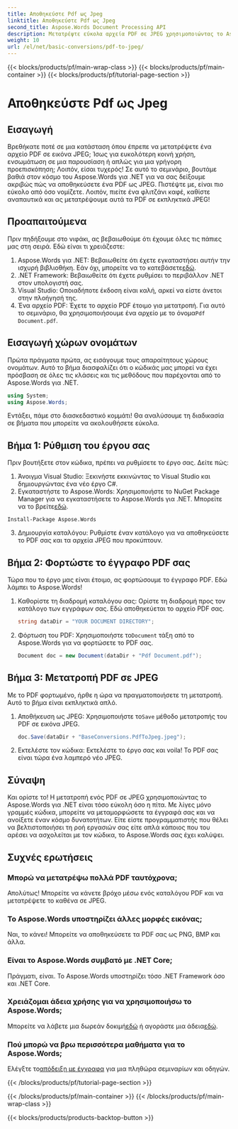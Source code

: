 ```yaml
---
title: Αποθηκεύστε Pdf ως Jpeg
linktitle: Αποθηκεύστε Pdf ως Jpeg
second_title: Aspose.Words Document Processing API
description: Μετατρέψτε εύκολα αρχεία PDF σε JPEG χρησιμοποιώντας το Aspose.Words για .NET. Ακολουθήστε τον λεπτομερή οδηγό μας με παραδείγματα και συχνές ερωτήσεις. Ιδανικό για προγραμματιστές και λάτρεις.
weight: 10
url: /el/net/basic-conversions/pdf-to-jpeg/
---
```


{{< blocks/products/pf/main-wrap-class >}}
{{< blocks/products/pf/main-container >}}
{{< blocks/products/pf/tutorial-page-section >}}

# Αποθηκεύστε Pdf ως Jpeg

## Εισαγωγή

Βρεθήκατε ποτέ σε μια κατάσταση όπου έπρεπε να μετατρέψετε ένα αρχείο PDF σε εικόνα JPEG; Ίσως για ευκολότερη κοινή χρήση, ενσωμάτωση σε μια παρουσίαση ή απλώς για μια γρήγορη προεπισκόπηση; Λοιπόν, είσαι τυχερός! Σε αυτό το σεμινάριο, βουτάμε βαθιά στον κόσμο του Aspose.Words για .NET για να σας δείξουμε ακριβώς πώς να αποθηκεύσετε ένα PDF ως JPEG. Πιστέψτε με, είναι πιο εύκολο από όσο νομίζετε. Λοιπόν, πιείτε ένα φλιτζάνι καφέ, καθίστε αναπαυτικά και ας μετατρέψουμε αυτά τα PDF σε εκπληκτικά JPEG!

## Προαπαιτούμενα

Πριν πηδήξουμε στο νιφάκι, ας βεβαιωθούμε ότι έχουμε όλες τις πάπιες μας στη σειρά. Εδώ είναι τι χρειάζεστε:

1. Aspose.Words για .NET: Βεβαιωθείτε ότι έχετε εγκαταστήσει αυτήν την ισχυρή βιβλιοθήκη. Εάν όχι, μπορείτε να το κατεβάσετε[εδώ](https://releases.aspose.com/words/net/).
2. .NET Framework: Βεβαιωθείτε ότι έχετε ρυθμίσει το περιβάλλον .NET στον υπολογιστή σας.
3. Visual Studio: Οποιαδήποτε έκδοση είναι καλή, αρκεί να είστε άνετοι στην πλοήγησή της.
4.  Ένα αρχείο PDF: Έχετε το αρχείο PDF έτοιμο για μετατροπή. Για αυτό το σεμινάριο, θα χρησιμοποιήσουμε ένα αρχείο με το όνομα`Pdf Document.pdf`.

## Εισαγωγή χώρων ονομάτων

Πρώτα πράγματα πρώτα, ας εισάγουμε τους απαραίτητους χώρους ονομάτων. Αυτό το βήμα διασφαλίζει ότι ο κώδικάς μας μπορεί να έχει πρόσβαση σε όλες τις κλάσεις και τις μεθόδους που παρέχονται από το Aspose.Words για .NET.

```csharp
using System;
using Aspose.Words;
```

Εντάξει, πάμε στο διασκεδαστικό κομμάτι! Θα αναλύσουμε τη διαδικασία σε βήματα που μπορείτε να ακολουθήσετε εύκολα.

## Βήμα 1: Ρύθμιση του έργου σας

Πριν βουτήξετε στον κώδικα, πρέπει να ρυθμίσετε το έργο σας. Δείτε πώς:

1. Άνοιγμα Visual Studio: Ξεκινήστε εκκινώντας το Visual Studio και δημιουργώντας ένα νέο έργο C#.
2.  Εγκαταστήστε το Aspose.Words: Χρησιμοποιήστε το NuGet Package Manager για να εγκαταστήσετε το Aspose.Words για .NET. Μπορείτε να το βρείτε[εδώ](https://releases.aspose.com/words/net/).

```shell
Install-Package Aspose.Words
```

3. Δημιουργία καταλόγου: Ρυθμίστε έναν κατάλογο για να αποθηκεύσετε το PDF σας και τα αρχεία JPEG που προκύπτουν.

## Βήμα 2: Φορτώστε το έγγραφο PDF σας

Τώρα που το έργο μας είναι έτοιμο, ας φορτώσουμε το έγγραφο PDF. Εδώ λάμπει το Aspose.Words!

1. Καθορίστε τη διαδρομή καταλόγου σας: Ορίστε τη διαδρομή προς τον κατάλογο των εγγράφων σας. Εδώ αποθηκεύεται το αρχείο PDF σας.

    ```csharp
    string dataDir = "YOUR DOCUMENT DIRECTORY";
    ```

2.  Φόρτωση του PDF: Χρησιμοποιήστε το`Document` τάξη από το Aspose.Words για να φορτώσετε το PDF σας.

    ```csharp
    Document doc = new Document(dataDir + "Pdf Document.pdf");
    ```

## Βήμα 3: Μετατροπή PDF σε JPEG

Με το PDF φορτωμένο, ήρθε η ώρα να πραγματοποιήσετε τη μετατροπή. Αυτό το βήμα είναι εκπληκτικά απλό.

1.  Αποθήκευση ως JPEG: Χρησιμοποιήστε το`Save` μέθοδο μετατροπής του PDF σε εικόνα JPEG.

    ```csharp
    doc.Save(dataDir + "BaseConversions.PdfToJpeg.jpeg");
    ```

2. Εκτελέστε τον κώδικα: Εκτελέστε το έργο σας και voila! Το PDF σας είναι τώρα ένα λαμπερό νέο JPEG.

## Σύναψη

Και ορίστε το! Η μετατροπή ενός PDF σε JPEG χρησιμοποιώντας το Aspose.Words για .NET είναι τόσο εύκολη όσο η πίτα. Με λίγες μόνο γραμμές κώδικα, μπορείτε να μεταμορφώσετε τα έγγραφά σας και να ανοίξετε έναν κόσμο δυνατοτήτων. Είτε είστε προγραμματιστής που θέλει να βελτιστοποιήσει τη ροή εργασιών σας είτε απλά κάποιος που του αρέσει να ασχολείται με τον κώδικα, το Aspose.Words σας έχει καλύψει.

## Συχνές ερωτήσεις

### Μπορώ να μετατρέψω πολλά PDF ταυτόχρονα;
Απολύτως! Μπορείτε να κάνετε βρόχο μέσω ενός καταλόγου PDF και να μετατρέψετε το καθένα σε JPEG.

### Το Aspose.Words υποστηρίζει άλλες μορφές εικόνας;
Ναι, το κάνει! Μπορείτε να αποθηκεύσετε τα PDF σας ως PNG, BMP και άλλα.

### Είναι το Aspose.Words συμβατό με .NET Core;
Πράγματι, είναι. Το Aspose.Words υποστηρίζει τόσο .NET Framework όσο και .NET Core.

### Χρειάζομαι άδεια χρήσης για να χρησιμοποιήσω το Aspose.Words;
 Μπορείτε να λάβετε μια δωρεάν δοκιμή[εδώ](https://releases.aspose.com/) ή αγοράστε μια άδεια[εδώ](https://purchase.aspose.com/buy).

### Πού μπορώ να βρω περισσότερα μαθήματα για το Aspose.Words;
 Ελέγξτε το[απόδειξη με έγγραφα](https://reference.aspose.com/words/net/) για μια πληθώρα σεμιναρίων και οδηγών.

{{< /blocks/products/pf/tutorial-page-section >}}

{{< /blocks/products/pf/main-container >}}
{{< /blocks/products/pf/main-wrap-class >}}

{{< blocks/products/products-backtop-button >}}
